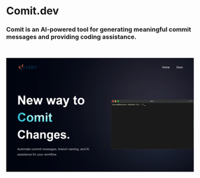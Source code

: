 # Comit.dev

### Comit is an AI-powered tool for generating meaningful commit messages and providing coding assistance.

<br/>

![Screenshot 2023-06-03 164358](https://github.com/wbLoki/comit.dev/blob/c18c9183a5de00c8b8a146129341278c5038ab66/public/screenshot.png)
